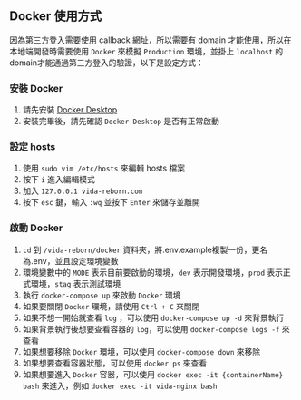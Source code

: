 ## Docker 使用方式

因為第三方登入需要使用 callback 網址，所以需要有 domain 才能使用，所以在本地端開發時需要使用 `Docker` 來模擬 `Production` 環境，並掛上 `localhost` 的 domain才能通過第三方登入的驗證，以下是設定方式：

### 安裝 Docker

1. 請先安裝 [Docker Desktop](https://www.docker.com/get-started/)
2. 安裝完畢後，請先確認 `Docker Desktop` 是否有正常啟動

### 設定 hosts

1. 使用 `sudo vim /etc/hosts` 來編輯 hosts 檔案
2. 按下 `i` 進入編輯模式
3. 加入 `127.0.0.1 vida-reborn.com`
4. 按下 `esc` 鍵，輸入 `:wq` 並按下 `Enter` 來儲存並離開

### 啟動 Docker

1. `cd` 到 `/vida-reborn/docker` 資料夾，將.env.example複製一份，更名為.env，並且設定環境變數
2. 環境變數中的 `MODE` 表示目前要啟動的環境，`dev` 表示開發環境，`prod` 表示正式環境，`stag` 表示測試環境
3. 執行 `docker-compose up` 來啟動 `Docker` 環境
4. 如果要關閉 `Docker` 環境，請使用 `Ctrl + C` 來關閉
5. 如果不想一開始就查看 `log` ，可以使用 `docker-compose up -d` 來背景執行
6. 如果背景執行後想要查看容器的 `log`，可以使用 `docker-compose logs -f` 來查看
7. 如果想要移除 `Docker` 環境，可以使用 `docker-compose down` 來移除
8. 如果想要查看容器狀態，可以使用 `docker ps` 來查看
9. 如果想要進入 `Docker` 容器，可以使用 `docker exec -it {containerName} bash` 來進入，例如 `docker exec -it vida-nginx bash`